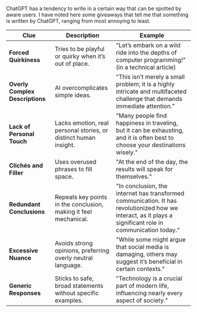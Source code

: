 ChatGPT has a tendency to write in a certain way that can be spotted by aware users. I have noted here some giveaways that tell me that something is written by ChatGPT, ranging from most annoying to least.

| **Clue**                        | **Description**                                                  | **Example**                                                                                                                                                |
| ------------------------------- | ---------------------------------------------------------------- | ---------------------------------------------------------------------------------------------------------------------------------------------------------- |
| **Forced Quirkiness**           | Tries to be playful or quirky when it’s out of place.            | "Let’s embark on a wild ride into the depths of computer programming!" (in a technical article)                                                            |
| **Overly Complex Descriptions** | AI overcomplicates simple ideas.                                 | "This isn’t merely a small problem; it is a highly intricate and multifaceted challenge that demands immediate attention."                                 |
| **Lack of Personal Touch**      | Lacks emotion, real personal stories, or distinct human insight. | "Many people find happiness in traveling, but it can be exhausting, and it is often best to choose your destinations wisely."                              |
| **Clichés and Filler**          | Uses overused phrases to fill space.                             | "At the end of the day, the results will speak for themselves."                                                                                            |
| **Redundant Conclusions**       | Repeats key points in the conclusion, making it feel mechanical. | "In conclusion, the internet has transformed communication. It has revolutionized how we interact, as it plays a significant role in communication today." |
| **Excessive Nuance**            | Avoids strong opinions, preferring overly neutral language.      | "While some might argue that social media is damaging, others may suggest it’s beneficial in certain contexts."                                            |
| **Generic Responses**           | Sticks to safe, broad statements without specific examples.      | "Technology is a crucial part of modern life, influencing nearly every aspect of society."                                                                 |

